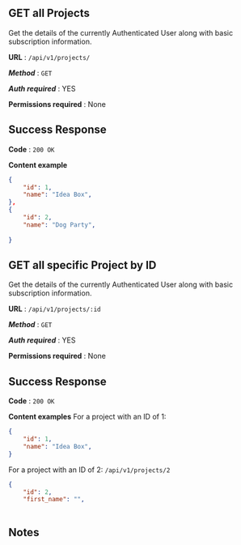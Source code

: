 ## GET all Projects

Get the details of the currently Authenticated User along with basic
subscription information.

**URL** : `/api/v1/projects/`

***Method*** : `GET`

***Auth required*** : YES

**Permissions required** : None

## Success Response

**Code** : `200 OK`

**Content example**
```json
{
    "id": 1,
    "name": "Idea Box",
},
{
    "id": 2,
    "name": "Dog Party",
  
}
```
## GET all specific Project by ID

Get the details of the currently Authenticated User along with basic
subscription information.

**URL** : `/api/v1/projects/:id`

***Method*** : `GET`

***Auth required*** : YES

**Permissions required** : None

## Success Response

**Code** : `200 OK`

**Content examples**
For a project with an ID of 1:

```json
{
    "id": 1,
    "name": "Idea Box",
}
```

For a project with an ID of 2: `/api/v1/projects/2`

```json
{
    "id": 2,
    "first_name": "",
  
```

## Notes
